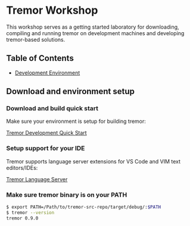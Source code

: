 # Tremor Workshop

[tremor workshop]: #tremor-workshop

This workshop serves as a getting started laboratory for downloading,
compiling and running tremor on development machines and developing
tremor-based solutions.

## Table of Contents

[table of contents]: #table-of-contents

- [Development Environment](#tremor-dev-env)

## Download and environment setup

[tremor download and setup]: #tremor-dev-env

### Download and build quick start

Make sure your environment is setup for building tremor:

[Tremor Development Quick Start](/docs/community/development/quick-start)

### Setup support for your IDE

Tremor supports language server extensions for VS Code and VIM text editors/IDEs:

[Tremor Language Server](https://github.com/tremor-rs/tremor-language-server)

### Make sure tremor binary is on your PATH

```bash
$ export PATH=/Path/to/tremor-src-repo/target/debug/:$PATH
$ tremor --version
tremor 0.9.0
```
